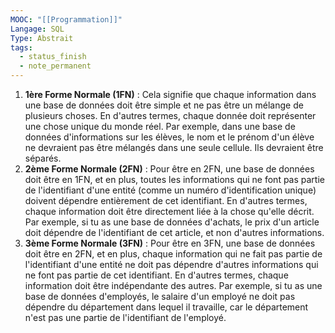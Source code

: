 ```yaml
---
MOOC: "[[Programmation]]"
Langage: SQL
Type: Abstrait
tags:
  - status_finish
  - note_permanent
---
```

1. **1ère Forme Normale (1FN)** : Cela signifie que chaque information dans une base de données doit être simple et ne pas être un mélange de plusieurs choses. En d'autres termes, chaque donnée doit représenter une chose unique du monde réel. Par exemple, dans une base de données d'informations sur les élèves, le nom et le prénom d'un élève ne devraient pas être mélangés dans une seule cellule. Ils devraient être séparés.
2. **2ème Forme Normale (2FN)** : Pour être en 2FN, une base de données doit être en 1FN, et en plus, toutes les informations qui ne font pas partie de l'identifiant d'une entité (comme un numéro d'identification unique) doivent dépendre entièrement de cet identifiant. En d'autres termes, chaque information doit être directement liée à la chose qu'elle décrit. Par exemple, si tu as une base de données d'achats, le prix d'un article doit dépendre de l'identifiant de cet article, et non d'autres informations.
3. **3ème Forme Normale (3FN)** : Pour être en 3FN, une base de données doit être en 2FN, et en plus, chaque information qui ne fait pas partie de l'identifiant d'une entité ne doit pas dépendre d'autres informations qui ne font pas partie de cet identifiant. En d'autres termes, chaque information doit être indépendante des autres. Par exemple, si tu as une base de données d'employés, le salaire d'un employé ne doit pas dépendre du département dans lequel il travaille, car le département n'est pas une partie de l'identifiant de l'employé.
